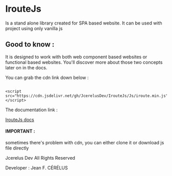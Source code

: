 # IrouteJs
Is a stand alone library created for SPA based website.
It can be used with project using only vanilla js 

## Good to know :
It is designed to work with both web component based websites or functional based websites.
You'll discover more about those two concepts later on in the docs.


You can grab the cdn link down below :
<pre><code>
&lt;script src="https://cdn.jsdelivr.net/gh/JcerelusDev/IrouteJs/Js/iroute.min.js"&gt;&lt;/script&gt;
</code></pre>
The documentation link :

<a href="https://github.com/JcerelusDev/IrouteJs/wiki">IrouteJs docs</a>


#### IMPORTANT :
sometimes there's problem with cdn, you can either clone it or download js file directly


Jcerelus Dev All Rights Reserved 

Developer : Jean F. CÉRÉLUS
